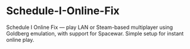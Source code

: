 # Schedule-I-Online-Fix
Schedule I Online Fix — play LAN or Steam-based multiplayer using Goldberg emulation, with support for Spacewar. Simple setup for instant online play.
